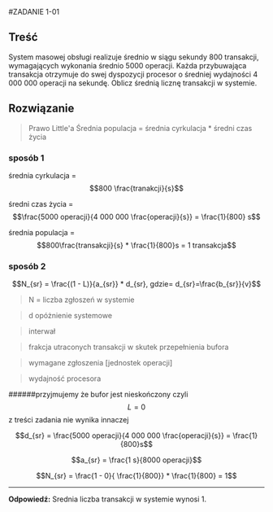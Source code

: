#ZADANIE 1-01

## Treść

System masowej obsługi realizuje średnio w siągu sekundy 800 transakcji, wymagających wykonania średnio 5000 operacji. 
Każda przybuwająca transakcja otrzymuje do swej dyspozycji procesor o średniej wydajności 4 000 000 operacji na sekundę.
Oblicz średnią licznę transakcji w systemie.

## Rozwiązanie

> Prawo Little'a
> Średnia populacja = średnia cyrkulacja * średni czas życia



### sposób 1

średnia cyrkulacja = $$800 \frac{tranakcji}{s}$$

średni czas życia = $$\frac{5000 operacji}{4 000 000 \frac{operacji}{s}} = \frac{1}{800} s$$

średnia populacja = $$800\frac{transakcji}{s} * \frac{1}{800}s = 1 transakcja$$

### sposób 2

$$N_{sr} = \frac{(1 - L)}{a_{sr}} * d_{sr}, gdzie= d_{sr}=\frac{b_{sr}}{v}$$

> N = liczba zgłoszeń w systemie

> d opóżnienie systemowe

> interwał

> frakcja utraconych transakcji w skutek przepełnienia bufora

> wymagane zgłoszenia [jednostek operacji]

> wydajność procesora

######przyjmujemy że bufor jest nieskończony czyli $$L = 0$$ z treści zadania nie wynika innaczej
 
$$d_{sr} = \frac{5000 operacji}{4 000 000 \frac{operacji}{s}} = \frac{1}{800}s$$

$$a_{sr} = \frac{1 s}{8000 operacji}$$

$$N_{sr} = \frac{1 - 0}{ \frac{1}{800}} * \frac{1}{800} = 1$$

----------
**Odpowiedź:** Srednia liczba transakcji w systemie wynosi 1.


 



